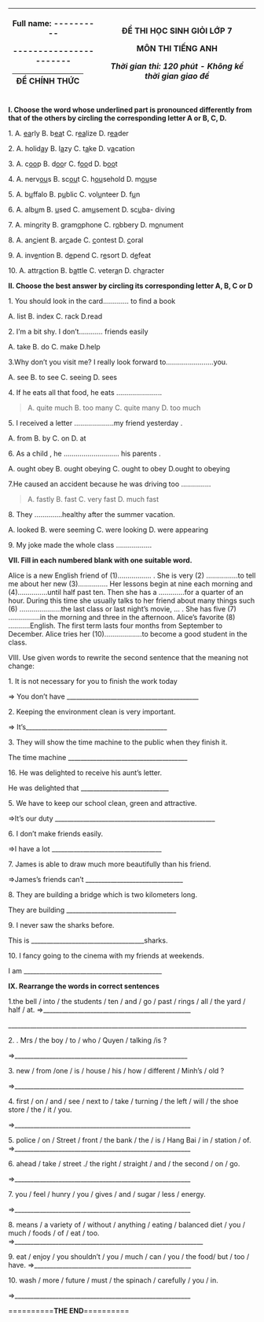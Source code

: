 <table>
<colgroup>
<col style="width: 36%" />
<col style="width: 63%" />
</colgroup>
<thead>
<tr>
<th style="text-align: center;"><p><strong>Full name: ----------</strong></p>
<p><strong>-----------------------</strong></p>
<table>
<colgroup>
<col style="width: 100%" />
</colgroup>
<thead>
<tr>
<th style="text-align: center;"><strong>ĐỀ CHÍNH THỨC</strong></th>
</tr>
</thead>
<tbody>
</tbody>
</table></th>
<th style="text-align: center;"><p><strong>Đ</strong>Ề <strong>THI HỌC SINH GIỎI LỚP 7</strong></p>
<p><strong>MÔN THI TIẾNG ANH</strong></p>
<p><em><strong>Thời gian thi: 120 phút - Không kể thời gian giao đề</strong></em></p></th>
</tr>
</thead>
<tbody>
</tbody>
</table>

**I. Choose the word whose underlined part is pronounced differently from that of the others by circling the corresponding letter A or B, C, D.**

1\. A. <u>ea</u>rly B. b<u>ea</u>t C. r<u>ea</u>lize D. r<u>ea</u>der

2\. A. holid<u>a</u>y B. l<u>a</u>zy C. t<u>a</u>ke D. v<u>a</u>cation

3\. A. c<u>oo</u>p B. d<u>oo</u>r C. f<u>oo</u>d D. b<u>oo</u>t

4\. A. nerv<u>ou</u>s B. sc<u>ou</u>t C. h<u>ou</u>sehold D. m<u>ou</u>se

5\. A. b<u>u</u>ffalo B. p<u>u</u>blic C. vol<u>u</u>nteer D. f<u>u</u>n

6\. A. alb<u>u</u>m B. <u>u</u>sed C. am<u>u</u>sement D. sc<u>u</u>ba- diving

7\. A. min<u>o</u>rity B. gram<u>o</u>phone C. r<u>o</u>bbery D. m<u>o</u>nument

8\. A. an<u>c</u>ient B. ar<u>c</u>ade C. <u>c</u>ontest D. <u>c</u>oral

9\. A. inv<u>e</u>ntion B. d<u>e</u>pend C. r<u>e</u>sort D. d<u>e</u>feat

10\. A. attr<u>a</u>ction B. b<u>a</u>ttle C. veter<u>a</u>n D. ch<u>a</u>racter

**II. Choose the best answer by circling its corresponding letter A, B, C or D**

1\. You should look in the card............. to find a book

A. list B. index C. rack D.read

2\. I’m a bit shy. I don’t............ friends easily

A. take B. do C. make D.help

3.Why don’t you visit me? I really look forward to........................you.

A. see B. to see C. seeing D. sees

4\. If he eats all that food, he eats .......................

> A. quite much B. too many C. quite many D. too much

5\. I received a letter ………………..my friend yesterday .

A. from B. by C. on D. at

6\. As a child , he ………………………. his parents .

A. ought obey B. ought obeying C. ought to obey D.ought to obeying

7.He caused an accident because he was driving too ……………

> A. fastly B. fast C. very fast D. much fast

8\. They …………..healthy after the summer vacation.

A. looked B. were seeming C. were looking D. were appearing

9\. My joke made the whole class ………………

**VII. Fill in each numbered blank with one suitable word.**

Alice is a new English friend of (1)…………….. . She is very (2) …………….to tell me about her new (3)…………… Her lessons begin at nine each morning and (4)……………until half past ten. Then she has a ………….for a quarter of an hour. During this time she usually talks to her friend about many things such (6) …………………the last class or last night’s movie, … . She has five (7) …………….in the morning and three in the afternoon. Alice’s favorite (8) ………..English. The first term lasts four months from September to December. Alice tries her (10)……………….to become a good student in the class.

VIII\. Use given words to rewrite the second sentence that the meaning not change:

1\. It is not necessary for you to finish the work today

=\> You don’t have \_\_\_\_\_\_\_\_\_\_\_\_\_\_\_\_\_\_\_\_\_\_\_\_\_\_\_\_\_\_\_\_\_\_\_\_\_\_\_\_\_\_

2\. Keeping the environment clean is very important.

=\> It’s\_\_\_\_\_\_\_\_\_\_\_\_\_\_\_\_\_\_\_\_\_\_\_\_\_\_\_\_\_\_\_\_\_\_\_\_\_\_\_\_\_\_\_\_\_

3\. They will show the time machine to the public when they finish it.

The time machine \_\_\_\_\_\_\_\_\_\_\_\_\_\_\_\_\_\_\_\_\_\_\_\_\_\_\_\_\_\_\_\_\_\_\_\_\_\_

16\. He was delighted to receive his aunt’s letter.

He was delighted that \_\_\_\_\_\_\_\_\_\_\_\_\_\_\_\_\_\_\_\_\_\_\_\_\_\_\_\_

5\. We have to keep our school clean, green and attractive.

=\>It’s our duty \_\_\_\_\_\_\_\_\_\_\_\_\_\_\_\_\_\_\_\_\_\_\_\_\_\_\_\_\_\_\_\_\_\_\_\_\_\_\_\_\_\_\_\_\_\_\_\_\_\_\_

6\. I don’t make friends easily.

=\>I have a lot \_\_\_\_\_\_\_\_\_\_\_\_\_\_\_\_\_\_\_\_\_\_\_\_\_\_\_\_\_\_\_\_\_\_\_

7\. James is able to draw much more beautifully than his friend.

=\>James’s friends can’t \_\_\_\_\_\_\_\_\_\_\_\_\_\_\_\_\_\_\_\_\_\_\_\_\_\_\_\_\_\_\_

8\. They are building a bridge which is two kilometers long.

They are building \_\_\_\_\_\_\_\_\_\_\_\_\_\_\_\_\_\_\_\_\_\_\_\_\_\_\_\_\_\_\_\_\_\_\_

9\. I never saw the sharks before.

This is \_\_\_\_\_\_\_\_\_\_\_\_\_\_\_\_\_\_\_\_\_\_\_\_\_\_\_\_\_\_\_\_\_\_\_\_sharks.

10\. I fancy going to the cinema with my friends at weekends.

I am \_\_\_\_\_\_\_\_\_\_\_\_\_\_\_\_\_\_\_\_\_\_\_\_\_\_\_\_\_\_\_\_\_\_\_\_\_\_\_\_\_\_\_\_

**IX. Rearrange the words in correct sentences**

1.the bell / into / the students / ten / and / go / past / rings / all / the yard / half / at. =\>\_\_\_\_\_\_\_\_\_\_\_\_\_\_\_\_\_\_\_\_\_\_\_\_\_\_\_\_\_\_\_\_\_\_\_\_\_\_\_\_\_\_\_\_\_\_\_

\_\_\_\_\_\_\_\_\_\_\_\_\_\_\_\_\_\_\_\_\_\_\_\_\_\_\_\_\_\_\_\_\_\_\_\_\_\_\_\_\_\_\_\_\_\_\_\_\_\_\_\_\_\_\_\_\_\_\_\_\_\_\_\_\_\_\_\_\_\_\_\_\_\_\_\_

2\. . Mrs / the boy / to / who / Quyen / talking /is ?

=\>\_\_\_\_\_\_\_\_\_\_\_\_\_\_\_\_\_\_\_\_\_\_\_\_\_\_\_\_\_\_\_\_\_\_\_\_\_\_\_\_\_\_\_\_\_\_\_\_\_\_\_\_\_\_\_

3\. new / from /one / is / house / his / how / different / Minh’s / old ?

=\>\_\_\_\_\_\_\_\_\_\_\_\_\_\_\_\_\_\_\_\_\_\_\_\_\_\_\_\_\_\_\_\_\_\_\_\_\_\_\_\_\_\_\_\_\_\_\_\_\_\_\_\_\_\_\_\_\_\_\_\_\_\_\_\_\_\_\_\_\_\_\_\_\_

4\. first / on / and / see / next to / take / turning / the left / will / the shoe store / the / it / you.

=\>\_\_\_\_\_\_\_\_\_\_\_\_\_\_\_\_\_\_\_\_\_\_\_\_\_\_\_\_\_\_\_\_\_\_\_\_\_\_\_\_\_\_\_\_\_\_\_\_\_\_\_\_\_\_\_\_

5\. police / on / Street / front / the bank / the / is / Hang Bai / in / station / of. =\>\_\_\_\_\_\_\_\_\_\_\_\_\_\_\_\_\_\_\_\_\_\_\_\_\_\_\_\_\_\_\_\_\_\_\_\_\_\_\_\_\_\_\_\_\_\_\_\_\_\_\_\_\_\_\_\_

6\. ahead / take / street ./ the right / straight / and / the second / on / go.

=\>\_\_\_\_\_\_\_\_\_\_\_\_\_\_\_\_\_\_\_\_\_\_\_\_\_\_\_\_\_\_\_\_\_\_\_\_\_\_\_\_\_\_\_\_\_\_\_\_\_\_\_\_\_\_\_\_

7\. you / feel / hunry / you / gives / and / sugar / less / energy.

=\>\_\_\_\_\_\_\_\_\_\_\_\_\_\_\_\_\_\_\_\_\_\_\_\_\_\_\_\_\_\_\_\_\_\_\_\_\_\_\_\_\_\_\_\_\_\_\_\_\_\_\_\_\_\_\_\_

8\. means / a variety of / without / anything / eating / balanced diet / you / much / foods / of / eat / too. =\>\_\_\_\_\_\_\_\_\_\_\_\_\_\_\_\_\_\_\_\_\_\_\_\_\_\_\_\_\_\_\_\_\_\_\_\_\_\_\_\_\_\_\_\_\_\_\_\_\_\_\_\_\_\_\_\_\_\_\_\_

9\. eat / enjoy / you shouldn’t / you / much / can / you / the food/ but / too / have. =\>\_\_\_\_\_\_\_\_\_\_\_\_\_\_\_\_\_\_\_\_\_\_\_\_\_\_\_\_\_\_\_\_\_\_\_\_\_\_\_\_\_\_\_\_\_\_\_\_\_\_

10\. wash / more / future / must / the spinach / carefully / you / in.

=\>\_\_\_\_\_\_\_\_\_\_\_\_\_\_\_\_\_\_\_\_\_\_\_\_\_\_\_\_\_\_\_\_\_\_\_\_\_\_\_\_\_\_\_\_\_\_\_\_\_\_\_\_\_\_\_\_

==========**THE END**==========
